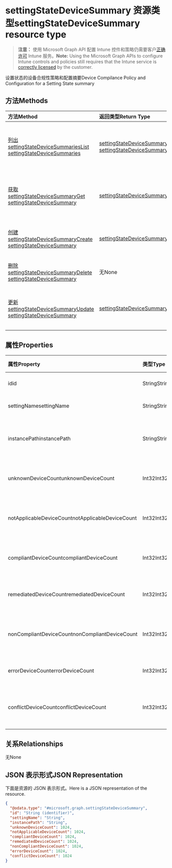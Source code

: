 # <a name="settingstatedevicesummary-resource-type"></a><span data-ttu-id="57ac0-101">settingStateDeviceSummary 资源类型</span><span class="sxs-lookup"><span data-stu-id="57ac0-101">settingStateDeviceSummary resource type</span></span>

> <span data-ttu-id="57ac0-102">**注意：** 使用 Microsoft Graph API 配置 Intune 控件和策略仍需要客户[正确许可](https://go.microsoft.com/fwlink/?linkid=839381) Intune 服务。</span><span class="sxs-lookup"><span data-stu-id="57ac0-102">**Note:** Using the Microsoft Graph APIs to configure Intune controls and policies still requires that the Intune service is [correctly licensed](https://go.microsoft.com/fwlink/?linkid=839381) by the customer.</span></span>

<span data-ttu-id="57ac0-103">设置状态的设备合规性策略和配置摘要</span><span class="sxs-lookup"><span data-stu-id="57ac0-103">Device Compilance Policy and Configuration for a Setting State summary</span></span>
## <a name="methods"></a><span data-ttu-id="57ac0-104">方法</span><span class="sxs-lookup"><span data-stu-id="57ac0-104">Methods</span></span>
|<span data-ttu-id="57ac0-105">方法</span><span class="sxs-lookup"><span data-stu-id="57ac0-105">Method</span></span>|<span data-ttu-id="57ac0-106">返回类型</span><span class="sxs-lookup"><span data-stu-id="57ac0-106">Return Type</span></span>|<span data-ttu-id="57ac0-107">说明</span><span class="sxs-lookup"><span data-stu-id="57ac0-107">Description</span></span>|
|:---|:---|:---|
|[<span data-ttu-id="57ac0-108">列出 settingStateDeviceSummaries</span><span class="sxs-lookup"><span data-stu-id="57ac0-108">List settingStateDeviceSummaries</span></span>](../api/intune_deviceconfig_settingstatedevicesummary_list.md)|<span data-ttu-id="57ac0-109">[settingStateDeviceSummary](../resources/intune_deviceconfig_settingstatedevicesummary.md) 集合</span><span class="sxs-lookup"><span data-stu-id="57ac0-109">[settingStateDeviceSummary](../resources/intune_deviceconfig_settingstatedevicesummary.md) collection</span></span>|<span data-ttu-id="57ac0-110">列出 [settingStateDeviceSummary](../resources/intune_deviceconfig_settingstatedevicesummary.md) 对象的属性和关系。</span><span class="sxs-lookup"><span data-stu-id="57ac0-110">List properties and relationships of the [settingStateDeviceSummary](../resources/intune_deviceconfig_settingstatedevicesummary.md) objects.</span></span>|
|[<span data-ttu-id="57ac0-111">获取 settingStateDeviceSummary</span><span class="sxs-lookup"><span data-stu-id="57ac0-111">Get settingStateDeviceSummary</span></span>](../api/intune_deviceconfig_settingstatedevicesummary_get.md)|[<span data-ttu-id="57ac0-112">settingStateDeviceSummary</span><span class="sxs-lookup"><span data-stu-id="57ac0-112">settingStateDeviceSummary</span></span>](../resources/intune_deviceconfig_settingstatedevicesummary.md)|<span data-ttu-id="57ac0-113">读取 [settingStateDeviceSummary](../resources/intune_deviceconfig_settingstatedevicesummary.md) 对象的属性和关系。</span><span class="sxs-lookup"><span data-stu-id="57ac0-113">Read properties and relationships of the [settingStateDeviceSummary](../resources/intune_deviceconfig_settingstatedevicesummary.md) object.</span></span>|
|[<span data-ttu-id="57ac0-114">创建 settingStateDeviceSummary</span><span class="sxs-lookup"><span data-stu-id="57ac0-114">Create settingStateDeviceSummary</span></span>](../api/intune_deviceconfig_settingstatedevicesummary_create.md)|[<span data-ttu-id="57ac0-115">settingStateDeviceSummary</span><span class="sxs-lookup"><span data-stu-id="57ac0-115">settingStateDeviceSummary</span></span>](../resources/intune_deviceconfig_settingstatedevicesummary.md)|<span data-ttu-id="57ac0-116">创建新的 [settingStateDeviceSummary](../resources/intune_deviceconfig_settingstatedevicesummary.md) 对象。</span><span class="sxs-lookup"><span data-stu-id="57ac0-116">Create a new [settingStateDeviceSummary](../resources/intune_deviceconfig_settingstatedevicesummary.md) object.</span></span>|
|[<span data-ttu-id="57ac0-117">删除 settingStateDeviceSummary</span><span class="sxs-lookup"><span data-stu-id="57ac0-117">Delete settingStateDeviceSummary</span></span>](../api/intune_deviceconfig_settingstatedevicesummary_delete.md)|<span data-ttu-id="57ac0-118">无</span><span class="sxs-lookup"><span data-stu-id="57ac0-118">None</span></span>|<span data-ttu-id="57ac0-119">删除 [settingStateDeviceSummary](../resources/intune_deviceconfig_settingstatedevicesummary.md)。</span><span class="sxs-lookup"><span data-stu-id="57ac0-119">Deletes a [settingStateDeviceSummary](../resources/intune_deviceconfig_settingstatedevicesummary.md).</span></span>|
|[<span data-ttu-id="57ac0-120">更新 settingStateDeviceSummary</span><span class="sxs-lookup"><span data-stu-id="57ac0-120">Update settingStateDeviceSummary</span></span>](../api/intune_deviceconfig_settingstatedevicesummary_update.md)|[<span data-ttu-id="57ac0-121">settingStateDeviceSummary</span><span class="sxs-lookup"><span data-stu-id="57ac0-121">settingStateDeviceSummary</span></span>](../resources/intune_deviceconfig_settingstatedevicesummary.md)|<span data-ttu-id="57ac0-122">更新 [settingStateDeviceSummary](../resources/intune_deviceconfig_settingstatedevicesummary.md) 对象的属性。</span><span class="sxs-lookup"><span data-stu-id="57ac0-122">Update the properties of a [settingStateDeviceSummary](../resources/intune_deviceconfig_settingstatedevicesummary.md) object.</span></span>|

## <a name="properties"></a><span data-ttu-id="57ac0-123">属性</span><span class="sxs-lookup"><span data-stu-id="57ac0-123">Properties</span></span>
|<span data-ttu-id="57ac0-124">属性</span><span class="sxs-lookup"><span data-stu-id="57ac0-124">Property</span></span>|<span data-ttu-id="57ac0-125">类型</span><span class="sxs-lookup"><span data-stu-id="57ac0-125">Type</span></span>|<span data-ttu-id="57ac0-126">说明</span><span class="sxs-lookup"><span data-stu-id="57ac0-126">Description</span></span>|
|:---|:---|:---|
|<span data-ttu-id="57ac0-127">id</span><span class="sxs-lookup"><span data-stu-id="57ac0-127">id</span></span>|<span data-ttu-id="57ac0-128">String</span><span class="sxs-lookup"><span data-stu-id="57ac0-128">String</span></span>|<span data-ttu-id="57ac0-129">实体的键。</span><span class="sxs-lookup"><span data-stu-id="57ac0-129">Key of the entity.</span></span>|
|<span data-ttu-id="57ac0-130">settingName</span><span class="sxs-lookup"><span data-stu-id="57ac0-130">settingName</span></span>|<span data-ttu-id="57ac0-131">String</span><span class="sxs-lookup"><span data-stu-id="57ac0-131">String</span></span>|<span data-ttu-id="57ac0-132">设置的名称</span><span class="sxs-lookup"><span data-stu-id="57ac0-132">Name of the setting</span></span>|
|<span data-ttu-id="57ac0-133">instancePath</span><span class="sxs-lookup"><span data-stu-id="57ac0-133">instancePath</span></span>|<span data-ttu-id="57ac0-134">String</span><span class="sxs-lookup"><span data-stu-id="57ac0-134">String</span></span>|<span data-ttu-id="57ac0-135">设置的 InstancePath 的名称</span><span class="sxs-lookup"><span data-stu-id="57ac0-135">Name of the InstancePath for the setting</span></span>|
|<span data-ttu-id="57ac0-136">unknownDeviceCount</span><span class="sxs-lookup"><span data-stu-id="57ac0-136">unknownDeviceCount</span></span>|<span data-ttu-id="57ac0-137">Int32</span><span class="sxs-lookup"><span data-stu-id="57ac0-137">Int32</span></span>|<span data-ttu-id="57ac0-138">设置的设备未知计数</span><span class="sxs-lookup"><span data-stu-id="57ac0-138">Device Unkown count for the setting</span></span>|
|<span data-ttu-id="57ac0-139">notApplicableDeviceCount</span><span class="sxs-lookup"><span data-stu-id="57ac0-139">notApplicableDeviceCount</span></span>|<span data-ttu-id="57ac0-140">Int32</span><span class="sxs-lookup"><span data-stu-id="57ac0-140">Int32</span></span>|<span data-ttu-id="57ac0-141">设置的设备不可用计数</span><span class="sxs-lookup"><span data-stu-id="57ac0-141">Device Not Applicable count for the setting</span></span>|
|<span data-ttu-id="57ac0-142">compliantDeviceCount</span><span class="sxs-lookup"><span data-stu-id="57ac0-142">compliantDeviceCount</span></span>|<span data-ttu-id="57ac0-143">Int32</span><span class="sxs-lookup"><span data-stu-id="57ac0-143">Int32</span></span>|<span data-ttu-id="57ac0-144">设置的设备合规计数</span><span class="sxs-lookup"><span data-stu-id="57ac0-144">Device Compliant count for the setting</span></span>|
|<span data-ttu-id="57ac0-145">remediatedDeviceCount</span><span class="sxs-lookup"><span data-stu-id="57ac0-145">remediatedDeviceCount</span></span>|<span data-ttu-id="57ac0-146">Int32</span><span class="sxs-lookup"><span data-stu-id="57ac0-146">Int32</span></span>|<span data-ttu-id="57ac0-147">设置的设备合规计数</span><span class="sxs-lookup"><span data-stu-id="57ac0-147">Device Compliant count for the setting</span></span>|
|<span data-ttu-id="57ac0-148">nonCompliantDeviceCount</span><span class="sxs-lookup"><span data-stu-id="57ac0-148">nonCompliantDeviceCount</span></span>|<span data-ttu-id="57ac0-149">Int32</span><span class="sxs-lookup"><span data-stu-id="57ac0-149">Int32</span></span>|<span data-ttu-id="57ac0-150">设置的设备非合规计数</span><span class="sxs-lookup"><span data-stu-id="57ac0-150">Device NonCompliant count for the setting</span></span>|
|<span data-ttu-id="57ac0-151">errorDeviceCount</span><span class="sxs-lookup"><span data-stu-id="57ac0-151">errorDeviceCount</span></span>|<span data-ttu-id="57ac0-152">Int32</span><span class="sxs-lookup"><span data-stu-id="57ac0-152">Int32</span></span>|<span data-ttu-id="57ac0-153">设置的设备错误计数</span><span class="sxs-lookup"><span data-stu-id="57ac0-153">Device error count for the setting</span></span>|
|<span data-ttu-id="57ac0-154">conflictDeviceCount</span><span class="sxs-lookup"><span data-stu-id="57ac0-154">conflictDeviceCount</span></span>|<span data-ttu-id="57ac0-155">Int32</span><span class="sxs-lookup"><span data-stu-id="57ac0-155">Int32</span></span>|<span data-ttu-id="57ac0-156">设置的设备冲突错误计数</span><span class="sxs-lookup"><span data-stu-id="57ac0-156">Device conflict error count for the setting</span></span>|

## <a name="relationships"></a><span data-ttu-id="57ac0-157">关系</span><span class="sxs-lookup"><span data-stu-id="57ac0-157">Relationships</span></span>
<span data-ttu-id="57ac0-158">无</span><span class="sxs-lookup"><span data-stu-id="57ac0-158">None</span></span>
## <a name="json-representation"></a><span data-ttu-id="57ac0-159">JSON 表示形式</span><span class="sxs-lookup"><span data-stu-id="57ac0-159">JSON Representation</span></span>
<span data-ttu-id="57ac0-160">下面是资源的 JSON 表示形式。</span><span class="sxs-lookup"><span data-stu-id="57ac0-160">Here is a JSON representation of the resource.</span></span>
<!-- {
  "blockType": "resource",
  "keyProperty": "id",
  "@odata.type": "microsoft.graph.settingStateDeviceSummary"
}
-->
``` json
{
  "@odata.type": "#microsoft.graph.settingStateDeviceSummary",
  "id": "String (identifier)",
  "settingName": "String",
  "instancePath": "String",
  "unknownDeviceCount": 1024,
  "notApplicableDeviceCount": 1024,
  "compliantDeviceCount": 1024,
  "remediatedDeviceCount": 1024,
  "nonCompliantDeviceCount": 1024,
  "errorDeviceCount": 1024,
  "conflictDeviceCount": 1024
}
```



